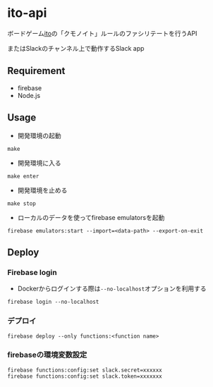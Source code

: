# ito-api

ボードゲーム[ito](https://arclightgames.jp/product/ito/)の「クモノイト」ルールのファシリテートを行うAPI

またはSlackのチャンネル上で動作するSlack app
## Requirement

- firebase
- Node.js

## Usage

- 開発環境の起動

```
make
```

- 開発環境に入る

```
make enter
```


- 開発環境を止める


```
make stop
```

- ローカルのデータを使ってfirebase emulatorsを起動

```
firebase emulators:start --import=<data-path> --export-on-exit
```

## Deploy

### Firebase login

- Dockerからログインする際は`--no-localhost`オプションを利用する

```
firebase login --no-localhost
```

### デプロイ
```
firebase deploy --only functions:<function name>
```

### firebaseの環境変数設定
```
firebase functions:config:set slack.secret=xxxxxx
firebase functions:config:set slack.token=xxxxxxx
```
